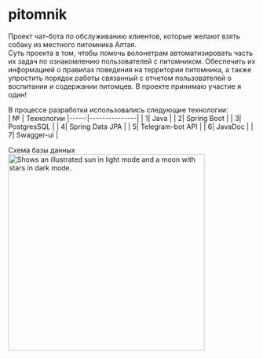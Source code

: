 # pitomnik

Проект чат-бота по обслуживанию клиентов, которые желают взять собаку из местного питомника Алтая.<br> 
Суть проекта в том, чтобы помочь волонетрам автоматизировать часть их задач по ознакомлению пользователей с питомником.
Обеспечить их информацией о правилах поведения на территории питомника, а также упростить порядок работы связанный с отчетом 
пользователей о воспитании и содержании питомцев.
В проекте принимаю участие я один!

В процессе разработки использовались следующие технологии:<br>
|    № |  Технологии
|-----:|---------------|
|     1|   Java            |
|     2|       Spring Boot        |
|     3|       PostgresSQL        |
|     4|       Spring Data JPA        |
|     5|       Telegram-bot API        |
|     6|       JavaDoc        |
|     7|       Swagger-ui        |

<bold>Схема базы данных</bold><br>
<picture>
  <source media="(prefers-color-scheme: dark)" srcset="https://user-images.githubusercontent.com/77485358/211593131-6fb6da48-d74d-4c1f-a9f8-bd97db829a87.png">
  <source media="(prefers-color-scheme: light)" srcset="https://user-images.githubusercontent.com/77485358/211593131-6fb6da48-d74d-4c1f-a9f8-bd97db829a87.png" width="400px" height="400px">
  <img alt="Shows an illustrated sun in light mode and a moon with stars in dark mode." src="https://user-images.githubusercontent.com/77485358/211593131-6fb6da48-d74d-4c1f-a9f8-bd97db829a87.png">
</picture> 
